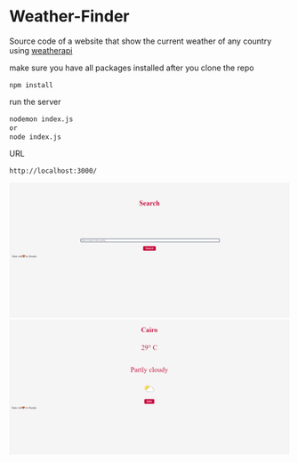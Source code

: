 # Weather-Finder
Source code of a website that show the current weather of any country using [weatherapi](https://www.weatherapi.com/docs/)

make sure you have all packages installed after you clone the repo
```
npm install
```

run the server 
```
nodemon index.js
or
node index.js
```
URL
```
http://localhost:3000/
```
![homePage](Images/HomePage.PNG)
![resultPage](Images/resultPage.PNG)

